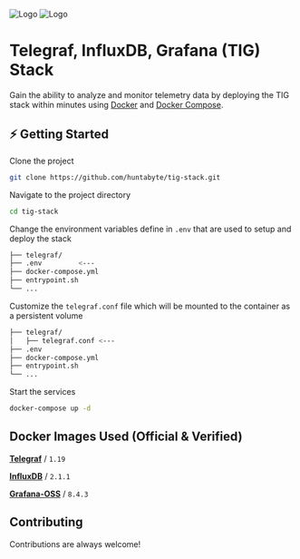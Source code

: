 
![Logo](https://user-images.githubusercontent.com/64506580/159311466-f720a877-6c76-403a-904d-134addbd6a86.png)
![Logo](https://nodered.org/about/resources/media/node-red-icon.png)

# Telegraf, InfluxDB, Grafana (TIG) Stack

Gain the ability to analyze and monitor telemetry data by deploying the TIG stack within minutes using [Docker](https://docs.docker.com/engine/install/) and [Docker Compose](https://docs.docker.com/compose/install/).




## ⚡️ Getting Started

Clone the project

```bash
git clone https://github.com/huntabyte/tig-stack.git
```

Navigate to the project directory

```bash
cd tig-stack
```

Change the environment variables define in `.env` that are used to setup and deploy the stack
```bash
├── telegraf/
├── .env         <---
├── docker-compose.yml
├── entrypoint.sh
└── ...
```

Customize the `telegraf.conf` file which will be mounted to the container as a persistent volume

```bash
├── telegraf/
│   ├── telegraf.conf <---
├── .env
├── docker-compose.yml
├── entrypoint.sh
└── ...
```

Start the services
```bash
docker-compose up -d
```
## Docker Images Used (Official & Verified)

[**Telegraf**](https://hub.docker.com/_/telegraf) / `1.19`

[**InfluxDB**](https://hub.docker.com/_/influxdb) / `2.1.1`

[**Grafana-OSS**](https://hub.docker.com/r/grafana/grafana-oss) / `8.4.3`



## Contributing

Contributions are always welcome!


